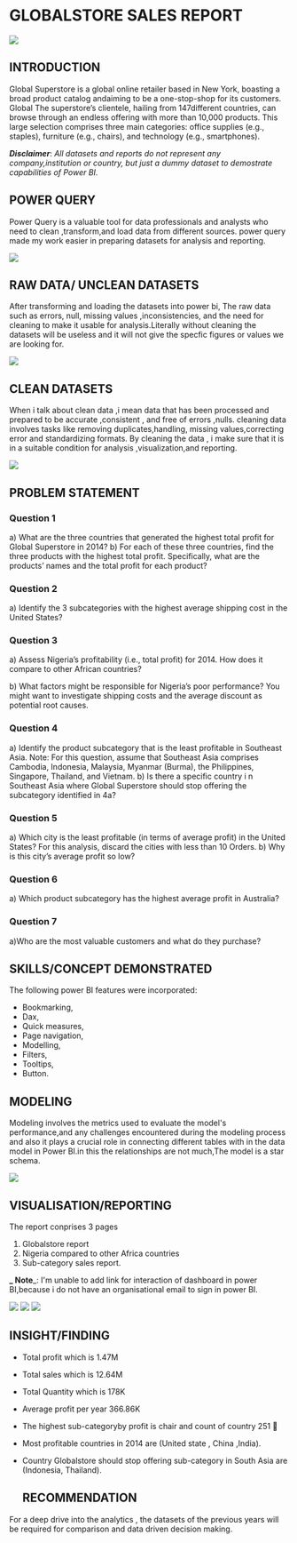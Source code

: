# GLOBALSTORE SALES REPORT

![](1.png)

## INTRODUCTION

Global Superstore is a global online retailer based in New York, boasting a broad product catalog andaiming to be a one-stop-shop for its customers. Global The superstore’s clientele, hailing from 147different countries, can browse through an endless offering with more than 10,000 products. This large selection comprises three main categories: office supplies (e.g., staples), furniture (e.g., chairs), and technology (e.g., smartphones).


**_Disclaimer_**: _All datasets and reports do not represent any company,institution or country, but just a dummy dataset to demostrate capabilities of Power BI._

## POWER QUERY

Power Query is a valuable tool for data professionals and analysts who need to clean ,transform,and load data from different sources. power query made my work easier in preparing datasets for analysis and reporting.

![](2.png)

## RAW DATA/ UNCLEAN DATASETS
After transforming and loading the datasets into power bi, The raw data such as errors, null, missing values ,inconsistencies, and the need for cleaning to make it usable for analysis.Literally without cleaning the datasets will be useless and it will not give the specfic figures or values we are looking for.

![](3.png)

## CLEAN DATASETS
When i talk about clean data ,i mean data that has been processed and prepared to be accurate ,consistent , and free of errors ,nulls. cleaning data involves tasks like removing duplicates,handling, missing values,correcting error and standardizing formats. By cleaning the data , i make sure that it is in a suitable condition for analysis ,visualization,and reporting.

![](5.png)

## PROBLEM STATEMENT

### Question 1 
a) What are the three countries that generated the highest total profit for Global Superstore in 2014?
b) For each of these three countries, find the three products with the highest total profit. Specifically,
what are the products’ names and the total profit for each product?

### Question 2 
a) Identify the 3 subcategories with the highest average shipping cost in the United States?

### Question 3
a) Assess Nigeria’s profitability (i.e., total profit) for 2014. How does it compare to other African
countries?

b) What factors might be responsible for Nigeria’s poor performance? You might want to investigate
shipping costs and the average discount as potential root causes.

### Question 4
a) Identify the product subcategory that is the least profitable in Southeast Asia.
Note: For this question, assume that Southeast Asia comprises Cambodia, Indonesia, Malaysia, Myanmar
(Burma), the Philippines, Singapore, Thailand, and Vietnam.
b) Is there a specific country i n Southeast Asia where Global Superstore should stop offering the
subcategory identified in 4a?

### Question 5
a) Which city is the least profitable (in terms of average profit) in the United States? For this analysis,
discard the cities with less than 10 Orders. b) Why is this city’s average profit so low?

### Question 6
a) Which product subcategory has the highest average profit in Australia?

### Question 7
a)Who are the most valuable customers and what do they purchase?


## SKILLS/CONCEPT DEMONSTRATED
The following power BI features were incorporated:
- Bookmarking,
- Dax,
- Quick measures,
- Page navigation,
- Modelling,
- Filters,
- Tooltips,
- Button.


## MODELING
Modeling involves the metrics used to evaluate the model's performance,and any challenges  encountered during the modeling process and also it plays a crucial role in connecting different tables with in the data model in Power BI.in this the relationships are not much,The model is a star schema.

![](4.png)

## VISUALISATION/REPORTING
 The report conprises 3 pages
 1. Globalstore report
 2. Nigeria compared to other Africa countries
 3. Sub-category sales report.
    
**_ Note**_: I'm unable to add link for interaction of dashboard in power BI,because i do not have an organisational email to sign in power BI.

![](6.png)
![](7.png)
![](8.png)

## INSIGHT/FINDING
- Total profit which is 1.47M
- Total sales which is 12.64M
- Total Quantity which is 178K
- Average profit per year 366.86K
- The highest sub-categoryby profit is chair and count of country 251 🙂
- Most profitable countries in 2014 are (United state , China ,India).
- Country Globalstore should stop offering sub-category in South Asia are (Indonesia, Thailand).
  
  ## RECOMMENDATION
 For a deep drive into the analytics , the datasets of the previous years will be required for comparison and data driven decision making. 






